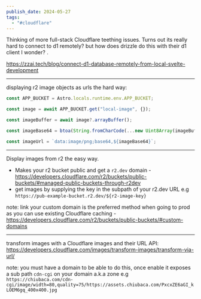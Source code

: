 ```yaml
---
publish_date: 2024-05-27
tags:
  - "#cloudflare"
---
```

Thinking of more full-stack Cloudflare teething issues. 
Turns out its really hard to connect to d1 remotely? but how does drizzle do this with their d1 client I wonder?
.

https://zzai.tech/blog/connect-d1-database-remotely-from-local-svelte-development

----

displaying r2 image objects as urls the hard way:
```ts
const APP_BUCKET = Astro.locals.runtime.env.APP_BUCKET;

const image = await APP_BUCKET.get("local-image", {});

const imageBuffer = await image?.arrayBuffer();

const imageBase64 = btoa(String.fromCharCode(...new Uint8Array(imageBuffer)));

const imageUrl = `data:image/png;base64,${imageBase64}`;
```


---

Display images from r2 the easy way.
- Makes your r2 bucket public and get a `r2.dev` domain - https://developers.cloudflare.com/r2/buckets/public-buckets/#managed-public-buckets-through-r2dev
- get images by supplying the key in the subpath of your r2.dev URL e.g `https://pub-example-bucket.r2.dev/${r2-image-key}`

note: link your custom domain is the preferred method when going to prod as you can use existing Cloudflare caching - https://developers.cloudflare.com/r2/buckets/public-buckets/#custom-domains


--- 

transform images with a Cloudflare images and their URL API:
https://developers.cloudflare.com/images/transform-images/transform-via-url/

note: you must have a domain to be able to do this, once enable it exposes a sub path `cdn-cgi` on your domain a.k.a zone e.g 
`https://chiubaca.com/cdn-cgi/image/width=80,quality=75/https://assets.chiubaca.com/PxcxZE6aGI_kLOEM6gq_400x400.jpg`
